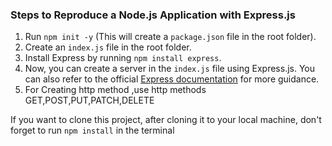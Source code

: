 ### Steps to Reproduce a Node.js Application with Express.js

1. Run `npm init -y` (This will create a `package.json` file in the root folder).
2. Create an `index.js` file in the root folder.
3. Install Express by running `npm install express`.
4. Now, you can create a server in the `index.js` file using Express.js. You can also refer to the official [Express documentation](https://expressjs.com/) for more guidance.
5. For Creating http method ,use http methods GET,POST,PUT,PATCH,DELETE


If you want to clone this project, after cloning it to your local machine, don't forget to run `npm install` in the terminal
